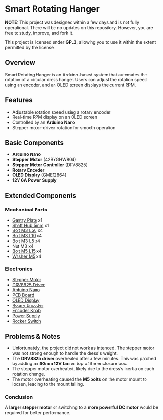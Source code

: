 # Smart Rotating Hanger  

**NOTE:** This project was designed within a few days and is not fully operational. There will be no updates on this repository. However, you are free to study, improve, and fork it.  

This project is licensed under **GPL3**, allowing you to use it within the extent permitted by the license.  

## Overview  
Smart Rotating Hanger is an Arduino-based system that automates the rotation of a circular dress hanger. Users can adjust the rotation speed using an encoder, and an OLED screen displays the current RPM.  

## Features  
- Adjustable rotation speed using a rotary encoder  
- Real-time RPM display on an OLED screen  
- Controlled by an **Arduino Nano**  
- Stepper motor-driven rotation for smooth operation  

## Basic Components  
- **Arduino Nano**  
- **Stepper Motor** (42BYGHW804)  
- **Stepper Motor Controller** (DRV8825)  
- **Rotary Encoder**  
- **OLED Display** (GME12864)  
- **12V 6A Power Supply**  

## Extended Components  

### Mechanical Parts  
- [Gantry Plate](https://grobotronics.com/v-slot-gantry-plate-20mmoem.html) x1  
- [Shaft Hub 5mm](https://grobotronics.com/shaft-hub-5mm.html) x1  
- [Bolt M3 L50](https://grobotronics.com/m3-l50mm-cheese-head-philips.html) x4  
- [Bolt M3 L10](https://grobotronics.com/bolt-m3-din-912.html?variation_id=11809) x4  
- [Bolt M3 L5](https://grobotronics.com/bolt-m3-din7985-black-100pcs.html) x4  
- [Nut M3](https://grobotronics.com/nut-safety-m3-metal.html) x4  
- [Bolt M5 L15](https://grobotronics.com/bolt-m5-low-profile-black.html?variation_id=15208) x4  
- [Washer M5](https://grobotronics.com/washer-m5mm.html) x4  

### Electronics  
- [Stepper Motor](https://grobotronics.com/stepper-motor-42byghw804.html)  
- [DRV8825 Driver](https://grobotronics.com/drv8825-stepper-motor-driver.html)  
- [Arduino Nano](https://grobotronics.com/nano-compatible-ch340-with-headers.html)  
- [PCB Board](https://grobotronics.com/72x47mm.html)  
- [OLED Display](https://grobotronics.com/oled-module-1.3-128x64-i2c-white.html)  
- [Rotary Encoder](https://grobotronics.com/rotary-encoder-module-for-arduino-rectangle-pcb.html)  
- [Encoder Knob](https://grobotronics.com/potentiometer-knob-17x14mm-grey-d-shaft.html)  
- [Power Supply](https://grobotronics.com/rotary-encoder-module-for-arduino-rectangle-pcb.html)  
- [Rocker Switch](https://grobotronics.com/rocker-switch-on-off-blackdaier.html)  

## Problems & Notes  
- Unfortunately, the project did not work as intended. The stepper motor was not strong enough to handle the dress's weight.  
- The **DRV8825 driver** overheated after a few minutes. This was patched by adding an **80mm 12V fan** on top of the enclosure box.  
- The stepper motor overheated, likely due to the dress’s inertia on each rotation change.  
- The motor overheating caused the **M5 bolts** on the motor mount to loosen, leading to the mount falling.  

### Conclusion  
A **larger stepper motor** or switching to a **more powerful DC motor** would be required for better performance.  

